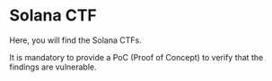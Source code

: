 # Solana CTF

Here, you will find the Solana CTFs. 

It is mandatory to provide a PoC (Proof of Concept) to verify that the findings are vulnerable.

